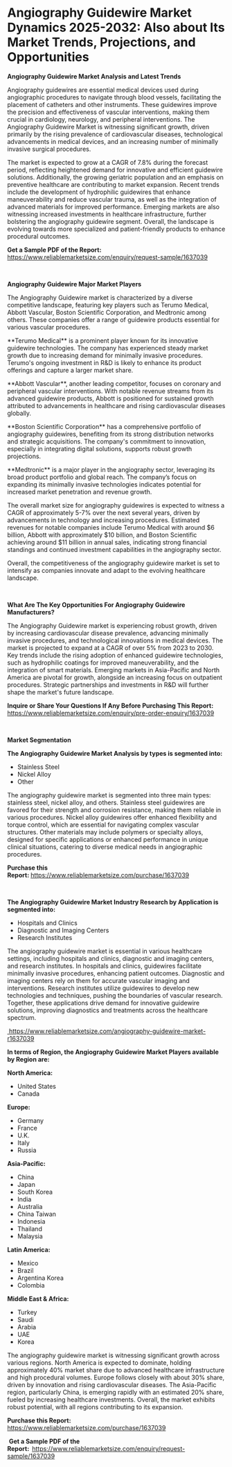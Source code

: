 <p><h1>Angiography Guidewire Market Dynamics 2025-2032: Also about Its Market Trends, Projections, and Opportunities</h1></p><p><strong>Angiography Guidewire Market Analysis and Latest Trends</strong></p>
<p><p>Angiography guidewires are essential medical devices used during angiographic procedures to navigate through blood vessels, facilitating the placement of catheters and other instruments. These guidewires improve the precision and effectiveness of vascular interventions, making them crucial in cardiology, neurology, and peripheral interventions. The Angiography Guidewire Market is witnessing significant growth, driven primarily by the rising prevalence of cardiovascular diseases, technological advancements in medical devices, and an increasing number of minimally invasive surgical procedures. </p><p>The market is expected to grow at a CAGR of 7.8% during the forecast period, reflecting heightened demand for innovative and efficient guidewire solutions. Additionally, the growing geriatric population and an emphasis on preventive healthcare are contributing to market expansion. Recent trends include the development of hydrophilic guidewires that enhance maneuverability and reduce vascular trauma, as well as the integration of advanced materials for improved performance. Emerging markets are also witnessing increased investments in healthcare infrastructure, further bolstering the angiography guidewire segment. Overall, the landscape is evolving towards more specialized and patient-friendly products to enhance procedural outcomes.</p></p>
<p><strong>Get a Sample PDF of the Report:&nbsp;</strong> <a href="https://www.reliablemarketsize.com/enquiry/request-sample/1637039?utm_campaign=2952&utm_medium=2&utm_source=Github&utm_content=ia&utm_term=13042025&utm_id=angiography-guidewire">https://www.reliablemarketsize.com/enquiry/request-sample/1637039</a></p>
<p>&nbsp;</p>
<p><strong>Angiography Guidewire Major Market Players</strong></p>
<p><p>The Angiography Guidewire market is characterized by a diverse competitive landscape, featuring key players such as Terumo Medical, Abbott Vascular, Boston Scientific Corporation, and Medtronic among others. These companies offer a range of guidewire products essential for various vascular procedures.</p><p>**Terumo Medical** is a prominent player known for its innovative guidewire technologies. The company has experienced steady market growth due to increasing demand for minimally invasive procedures. Terumo's ongoing investment in R&D is likely to enhance its product offerings and capture a larger market share.</p><p>**Abbott Vascular**, another leading competitor, focuses on coronary and peripheral vascular interventions. With notable revenue streams from its advanced guidewire products, Abbott is positioned for sustained growth attributed to advancements in healthcare and rising cardiovascular diseases globally.</p><p>**Boston Scientific Corporation** has a comprehensive portfolio of angiography guidewires, benefiting from its strong distribution networks and strategic acquisitions. The company's commitment to innovation, especially in integrating digital solutions, supports robust growth projections.</p><p>**Medtronic** is a major player in the angiography sector, leveraging its broad product portfolio and global reach. The company’s focus on expanding its minimally invasive technologies indicates potential for increased market penetration and revenue growth.</p><p>The overall market size for angiography guidewires is expected to witness a CAGR of approximately 5-7% over the next several years, driven by advancements in technology and increasing procedures. Estimated revenues for notable companies include Terumo Medical with around $6 billion, Abbott with approximately $10 billion, and Boston Scientific achieving around $11 billion in annual sales, indicating strong financial standings and continued investment capabilities in the angiography sector. </p><p>Overall, the competitiveness of the angiography guidewire market is set to intensify as companies innovate and adapt to the evolving healthcare landscape.</p></p>
<p>&nbsp;</p>
<p><strong>What Are The Key Opportunities For Angiography Guidewire Manufacturers?</strong></p>
<p><p>The Angiography Guidewire market is experiencing robust growth, driven by increasing cardiovascular disease prevalence, advancing minimally invasive procedures, and technological innovations in medical devices. The market is projected to expand at a CAGR of over 5% from 2023 to 2030. Key trends include the rising adoption of enhanced guidewire technologies, such as hydrophilic coatings for improved maneuverability, and the integration of smart materials. Emerging markets in Asia-Pacific and North America are pivotal for growth, alongside an increasing focus on outpatient procedures. Strategic partnerships and investments in R&D will further shape the market's future landscape.</p></p>
<p><strong>Inquire or Share Your Questions If Any Before Purchasing This Report:</strong> <a href="https://www.reliablemarketsize.com/enquiry/pre-order-enquiry/1637039?utm_campaign=2952&utm_medium=2&utm_source=Github&utm_content=ia&utm_term=13042025&utm_id=angiography-guidewire">https://www.reliablemarketsize.com/enquiry/pre-order-enquiry/1637039</a></p>
<p>&nbsp;</p>
<p><strong>Market Segmentation</strong></p>
<p><strong>The Angiography Guidewire Market Analysis by types is segmented into:</strong></p>
<p><ul><li>Stainless Steel</li><li>Nickel Alloy</li><li>Other</li></ul></p>
<p><p>The angiography guidewire market is segmented into three main types: stainless steel, nickel alloy, and others. Stainless steel guidewires are favored for their strength and corrosion resistance, making them reliable in various procedures. Nickel alloy guidewires offer enhanced flexibility and torque control, which are essential for navigating complex vascular structures. Other materials may include polymers or specialty alloys, designed for specific applications or enhanced performance in unique clinical situations, catering to diverse medical needs in angiographic procedures.</p></p>
<p><strong>Purchase this Report:&nbsp;</strong><a href="https://www.reliablemarketsize.com/purchase/1637039?utm_campaign=2952&utm_medium=2&utm_source=Github&utm_content=ia&utm_term=13042025&utm_id=angiography-guidewire">https://www.reliablemarketsize.com/purchase/1637039</a></p>
<p>&nbsp;</p>
<p><strong>The Angiography Guidewire Market Industry Research by Application is segmented into:</strong></p>
<p><ul><li>Hospitals and Clinics</li><li>Diagnostic and Imaging Centers</li><li>Research Institutes</li></ul></p>
<p><p>The angiography guidewire market is essential in various healthcare settings, including hospitals and clinics, diagnostic and imaging centers, and research institutes. In hospitals and clinics, guidewires facilitate minimally invasive procedures, enhancing patient outcomes. Diagnostic and imaging centers rely on them for accurate vascular imaging and interventions. Research institutes utilize guidewires to develop new technologies and techniques, pushing the boundaries of vascular research. Together, these applications drive demand for innovative guidewire solutions, improving diagnostics and treatments across the healthcare spectrum.</p></p>
<p><a href="https://www.reliablemarketsize.com/angiography-guidewire-market-r1637039?utm_campaign=2952&utm_medium=2&utm_source=Github&utm_content=ia&utm_term=13042025&utm_id=angiography-guidewire">&nbsp;https://www.reliablemarketsize.com/angiography-guidewire-market-r1637039</a></p>
<p><strong>In terms of Region, the Angiography Guidewire Market Players available by Region are:</strong></p>
<p>
    <p> <strong> North America: </strong>
        <ul>
            <li>United States</li>
            <li>Canada</li>
        </ul>
        </p> 
    <p> <strong> Europe: </strong>
        <ul>
            <li>Germany</li>
            <li>France</li>
            <li>U.K.</li>
            <li>Italy</li>
            <li>Russia</li>
        </ul>
        </p> 
    <p> <strong> Asia-Pacific: </strong>
        <ul>
            <li>China</li>
            <li>Japan</li>
            <li>South Korea</li>
            <li>India</li>
            <li>Australia</li>
            <li>China Taiwan</li>
            <li>Indonesia</li>
            <li>Thailand</li>
            <li>Malaysia</li>
        </ul>
        </p> 
    <p> <strong> Latin America: </strong>
        <ul>
            <li>Mexico</li>
            <li>Brazil</li>
            <li>Argentina Korea</li>
            <li>Colombia</li>
        </ul>
        </p> 
    <p> <strong> Middle East & Africa: </strong>
        <ul>
            <li>Turkey</li>
            <li>Saudi</li>
            <li>Arabia</li>
            <li>UAE</li>
            <li>Korea</li>
        </ul>
    </p>
    </p>
<p><p>The angiography guidewire market is witnessing significant growth across various regions. North America is expected to dominate, holding approximately 40% market share due to advanced healthcare infrastructure and high procedural volumes. Europe follows closely with about 30% share, driven by innovation and rising cardiovascular diseases. The Asia-Pacific region, particularly China, is emerging rapidly with an estimated 20% share, fueled by increasing healthcare investments. Overall, the market exhibits robust potential, with all regions contributing to its expansion.</p></p>
<p><strong>Purchase this Report: </strong><a href="https://www.reliablemarketsize.com/purchase/1637039?utm_campaign=2952&utm_medium=2&utm_source=Github&utm_content=ia&utm_term=13042025&utm_id=angiography-guidewire">https://www.reliablemarketsize.com/purchase/1637039</a></p>
<p>&nbsp;<strong>Get a Sample PDF of the Report:&nbsp;&nbsp;</strong><a href="https://www.reliablemarketsize.com/enquiry/request-sample/1637039?utm_campaign=2952&utm_medium=2&utm_source=Github&utm_content=ia&utm_term=13042025&utm_id=angiography-guidewire">https://www.reliablemarketsize.com/enquiry/request-sample/1637039</a></p>
<p><strong></strong></p>
<p><p></p><p></p><p></p></p>